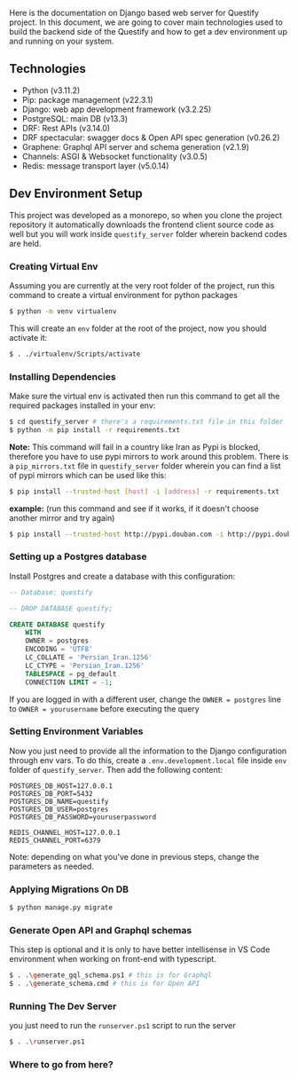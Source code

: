 Here is the documentation on Django based web server for Questify project. In this document, we are going to cover main technologies used to build the backend side of the Questify and how to get a dev environment up and running on your system.

## Technologies

* Python (v3.11.2)
* Pip: package management (v22.3.1)
* Django: web app development framework (v3.2.25)
* PostgreSQL: main DB (v13.3)
* DRF: Rest APIs (v3.14.0)
* DRF spectacular: swagger docs & Open API spec generation (v0.26.2)
* Graphene: Graphql API server and schema generation (v2.1.9) 
* Channels: ASGI & Websocket functionality (v3.0.5)
* Redis: message transport layer (v5.0.14)
## Dev Environment Setup

This project was developed as a monorepo, so when you clone the project repository it automatically downloads the frontend client source code as well but you will work inside `questify_server` folder wherein backend codes are held.

### Creating Virtual Env

Assuming you are currently at the very root folder of the project, run this command to create a virtual environment for python packages

```bash
$ python -m venv virtualenv
```

This will create an `env` folder at the root of the project, now you should activate it:

```bash
$ . ./virtualenv/Scripts/activate
```

### Installing Dependencies

Make sure the virtual env is activated then run this command to get all the required packages installed in your env:

```bash
$ cd questify_server # there's a requirements.txt file in this folder
$ python -m pip install -r requirements.txt
```

**Note:** This command will fail in a country like Iran as Pypi is blocked, therefore you have to use pypi mirrors to work around this problem. There is a `pip_mirrors.txt` file in `questify_server` folder wherein you can find a list of pypi mirrors which can be used like this:

```bash
$ pip install --trusted-host [host] -i [address] -r requirements.txt
```

**example:** (run this command and see if it works, if it doesn't choose another mirror and try again)

```bash
$ pip install --trusted-host http://pypi.douban.com -i http://pypi.douban.com/simple/ -r requirements.txt
```

### Setting up a Postgres database

Install Postgres and create a database with this configuration:

```SQL
-- Database: questify

-- DROP DATABASE questify;

CREATE DATABASE questify
    WITH 
    OWNER = postgres
    ENCODING = 'UTF8'
    LC_COLLATE = 'Persian_Iran.1256'
    LC_CTYPE = 'Persian_Iran.1256'
    TABLESPACE = pg_default
    CONNECTION LIMIT = -1;
```

If you are logged in with a different user, change the `OWNER = postgres` line to `OWNER = yourusername` before executing the query

### Setting Environment Variables

Now you just need to provide all the information to the Django configuration through env vars. To do this, create a `.env.development.local` file inside `env` folder of `questify_server`. Then add the following content:

```config
POSTGRES_DB_HOST=127.0.0.1
POSTGRES_DB_PORT=5432
POSTGRES_DB_NAME=questify
POSTGRES_DB_USER=postgres
POSTGRES_DB_PASSWORD=youruserpassword

REDIS_CHANNEL_HOST=127.0.0.1
REDIS_CHANNEL_PORT=6379
```

Note: depending on what you've done in previous steps, change the parameters as needed.

### Applying Migrations On DB

```bash
$ python manage.py migrate
```

### Generate Open API and Graphql schemas

This step is optional and it is only to have better intellisense in  VS Code environment when working on front-end with typescript.

```bash
$ . .\generate_gql_schema.ps1 # this is for Graphql
$ . .\generate_schema.cmd # this is for Open API 
```
### Running The Dev Server

you just need to run the `runserver.ps1` script to run the server

```bash
$ . .\runserver.ps1
```

### Where to go from here?
